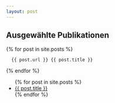 ```yaml
---
layout: post
---
```


## Ausgewählte Publikationen


  {% for post in site.posts %}

      {{ post.url }} {{ post.title }}

  {% endfor %}
  

<ul>
  {% for post in site.posts %}
    <li>
      <a href="{{ post.url }}">{{ post.title }}</a>
    </li>
  {% endfor %}
</ul>
